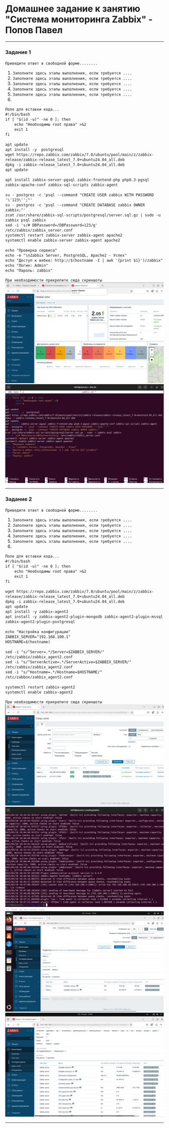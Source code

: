 # Домашнее задание к занятию "Система мониторинга Zabbix" - Попов Павел

---

### Задание 1

`Приведите ответ в свободной форме........`

1. `Заполните здесь этапы выполнения, если требуется ....`
2. `Заполните здесь этапы выполнения, если требуется ....`
3. `Заполните здесь этапы выполнения, если требуется ....`
4. `Заполните здесь этапы выполнения, если требуется ....`
5. `Заполните здесь этапы выполнения, если требуется ....`
6. 

```
Поле для вставки кода...
#!/bin/bash
if [ "$(id -u)" -ne 0 ]; then
	echo "Необходимы root права" >&2
	exit 1
fi

apt update
apt install -y  postgresql
wget https://repo.zabbix.com/zabbix/7.0/ubuntu/pool/main/z/zabbix-release/zabbix-release_latest_7.0+ubuntu24.04_all.deb
dpkg -i zabbix-release_latest_7.0+ubuntu24.04_all.deb
apt update

apt install zabbix-server-pgsql zabbix-frontend-php php8.3-pgsql zabbix-apache-conf zabbix-sql-scripts zabbix-agent

su - postgres -c 'psql --command "CREATE USER zabbix WITH PASSWORD '\'123\'';"'
su - postgres -c 'psql --command "CREATE DATABASE zabbix OWNER zabbix;"'
zcat /usr/share/zabbix-sql-scripts/postgresql/server.sql.gz | sudo -u zabbix psql zabbix
sed -i 's/# DBPassword=/DBPassword=123/g' /etc/zabbix/zabbix_server.conf
systemctl restart zabbix-server zabbix-agent apache2
systemctl enable zabbix-server zabbix-agent apache2

echo "Проверка сервиса"
echo -e "\nZabbix Server, PostgreSQL, Apache2 - Успех"
echo "Доступ к вебке: http://$(hostname -I | awk '{print $1}')/zabbix"
echo "Логин: Admin"
echo "Пароль: zabbix"
```

`При необходимости прикрепитe сюда скриншоты`
![Вебка](https://github.com/zlodey-paha/hw-02/blob/main/Panel.png)
![Используемый код](https://github.com/zlodey-paha/hw-02/blob/main/Code.png)

---

### Задание 2

`Приведите ответ в свободной форме........`

1. `Заполните здесь этапы выполнения, если требуется ....`
2. `Заполните здесь этапы выполнения, если требуется ....`
3. `Заполните здесь этапы выполнения, если требуется ....`
4. `Заполните здесь этапы выполнения, если требуется ....`
5. `Заполните здесь этапы выполнения, если требуется ....`
6. 

```
Поле для вставки кода...
#!/bin/bash
if [ "$(id -u)" -ne 0 ]; then
	echo "Необходимы root права" >&2
	exit 1
fi

wget https://repo.zabbix.com/zabbix/7.0/ubuntu/pool/main/z/zabbix-release/zabbix-release_latest_7.0+ubuntu24.04_all.deb
dpkg -i zabbix-release_latest_7.0+ubuntu24.04_all.deb
apt update
apt install -y zabbix-agent2
apt install -y zabbix-agent2-plugin-mongodb zabbix-agent2-plugin-mssql zabbix-agent2-plugin-postgresql

echo "Настройка конфигурации"
ZABBIX_SERVER="192.168.100.1"
HOSTNAME=$(hostname)

sed -i "s/^Server=.*/Server=$ZABBIX_SERVER/" /etc/zabbix/zabbix_agent2.conf
sed -i "s/^ServerActive=.*/ServerActive=$ZABBIX_SERVER/" /etc/zabbix/zabbix_agent2.conf
sed -i "s/^Hostname=.*/Hostname=$HOSTNAME/" /etc/zabbox/zabbix_agent2.conf

systemctl restart zabbix-agent2
systemctl enable zabbix-agent2
```

`При необходимости прикрепитe сюда скриншоты`
![Мониторинг](https://github.com/zlodey-paha/hw-02/blob/main/monitor.png)
![Zabbix Log File](https://github.com/zlodey-paha/hw-02/blob/main/zabbix-log.png)
![Запрос данных с клиента](https://github.com/zlodey-paha/hw-02/blob/main/zabbix-client.png)
![Запрос данных с сервера](https://github.com/zlodey-paha/hw-02/blob/main/zabbix-serv.png)

---
